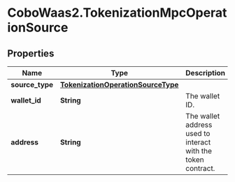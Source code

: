 # CoboWaas2.TokenizationMpcOperationSource

## Properties

Name | Type | Description | Notes
------------ | ------------- | ------------- | -------------
**source_type** | [**TokenizationOperationSourceType**](TokenizationOperationSourceType.md) |  | 
**wallet_id** | **String** | The wallet ID. | 
**address** | **String** | The wallet address used to interact with the token contract. | 



